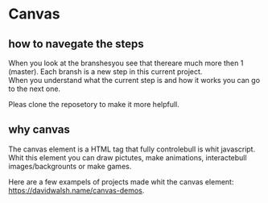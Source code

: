# Canvas

## how to navegate the steps

When you look at the branshesyou see that thereare much more then 1 (master). Each bransh is a new step in this current project. <br/> When you understand what the current step is and how it works you can go to the next one.

Pleas clone the reposetory to make it more helpfull.


## why canvas

The canvas element is a HTML tag that fully controlebull is whit javascript. Whit this element you can draw pictutes, make animations, interactebull images/backgrounts or make games.

Here are a few exampels of projects made whit the canvas element: https://davidwalsh.name/canvas-demos.
